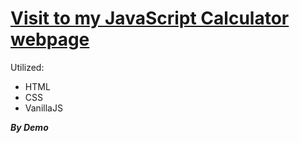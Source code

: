 # [Visit to my JavaScript Calculator webpage](https://demsource.github.io/javascript-calculator/)

Utilized:
* HTML
* CSS
* VanillaJS

**_By Demo_**
